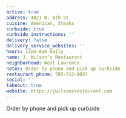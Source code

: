 ```yaml
---
active: true
address: 4821 W. 6th St
cuisine: American, Steaks
curbside: true
curbside_instructions: ''
delivery: false
delivery_service_websites: ''
hours: 12pm-8pm Daily
name: J. Wilson’s Restaurant
neighborhood: West Lawrence
notes: Order by phone and pick up curbside
restaurant_phone: 785-312-9057
social: ''
takeout: true
website: https://jwilsonsrestaurant.com
---
```


Order by phone and pick up curbside